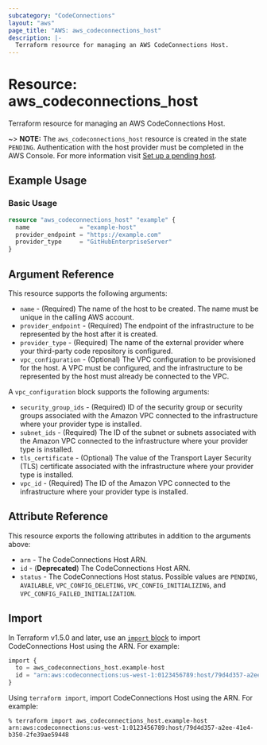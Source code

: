 ```yaml
---
subcategory: "CodeConnections"
layout: "aws"
page_title: "AWS: aws_codeconnections_host"
description: |-
  Terraform resource for managing an AWS CodeConnections Host.
---
```


# Resource: aws_codeconnections_host

Terraform resource for managing an AWS CodeConnections Host.

~> **NOTE:** The `aws_codeconnections_host` resource is created in the state `PENDING`. Authentication with the host provider must be completed in the AWS Console. For more information visit [Set up a pending host](https://docs.aws.amazon.com/dtconsole/latest/userguide/connections-host-setup.html).

## Example Usage

### Basic Usage

```terraform
resource "aws_codeconnections_host" "example" {
  name              = "example-host"
  provider_endpoint = "https://example.com"
  provider_type     = "GitHubEnterpriseServer"
}
```

## Argument Reference

This resource supports the following arguments:

* `name` - (Required) The name of the host to be created. The name must be unique in the calling AWS account.
* `provider_endpoint` - (Required) The endpoint of the infrastructure to be represented by the host after it is created.
* `provider_type` - (Required) The name of the external provider where your third-party code repository is configured.
* `vpc_configuration` - (Optional) The VPC configuration to be provisioned for the host. A VPC must be configured, and the infrastructure to be represented by the host must already be connected to the VPC.

A `vpc_configuration` block supports the following arguments:

* `security_group_ids` - (Required) ID of the security group or security groups associated with the Amazon VPC connected to the infrastructure where your provider type is installed.
* `subnet_ids` - (Required) The ID of the subnet or subnets associated with the Amazon VPC connected to the infrastructure where your provider type is installed.
* `tls_certificate` - (Optional) The value of the Transport Layer Security (TLS) certificate associated with the infrastructure where your provider type is installed.
* `vpc_id` - (Required) The ID of the Amazon VPC connected to the infrastructure where your provider type is installed.

## Attribute Reference

This resource exports the following attributes in addition to the arguments above:

* `arn` - The CodeConnections Host ARN.
* `id` - (**Deprecated**) The CodeConnections Host ARN.
* `status` - The CodeConnections Host status. Possible values are `PENDING`, `AVAILABLE`, `VPC_CONFIG_DELETING`, `VPC_CONFIG_INITIALIZING`, and `VPC_CONFIG_FAILED_INITIALIZATION`.

## Import

In Terraform v1.5.0 and later, use an [`import` block](https://developer.hashicorp.com/terraform/language/import) to import CodeConnections Host using the ARN. For example:

```terraform
import {
  to = aws_codeconnections_host.example-host
  id = "arn:aws:codeconnections:us-west-1:0123456789:host/79d4d357-a2ee-41e4-b350-2fe39ae59448"
}
```

Using `terraform import`, import CodeConnections Host using the ARN. For example:

```console
% terraform import aws_codeconnections_host.example-host arn:aws:codeconnections:us-west-1:0123456789:host/79d4d357-a2ee-41e4-b350-2fe39ae59448
```
